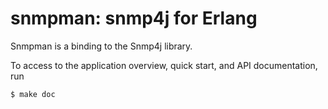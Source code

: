 snmpman: snmp4j for Erlang
==========================

Snmpman is a binding to the Snmp4j library.

To access to the application overview, quick start, and API documentation, run
```
$ make doc
```

